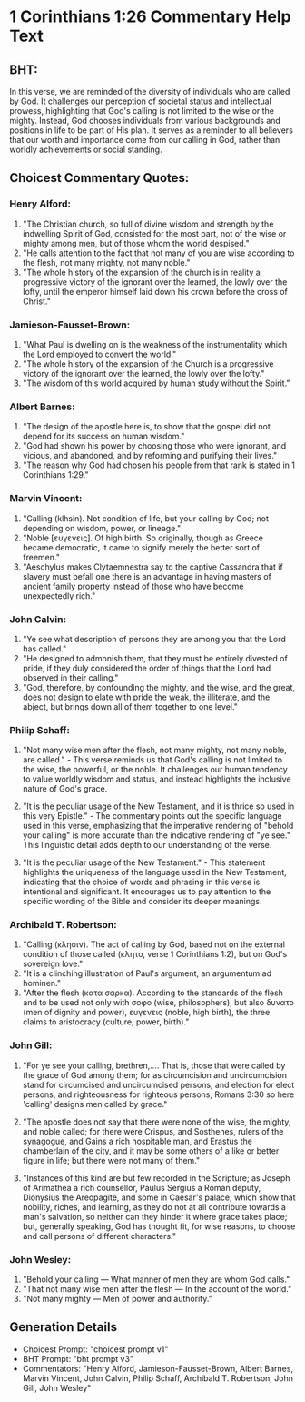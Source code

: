 # 1 Corinthians 1:26 Commentary Help Text

## BHT:
In this verse, we are reminded of the diversity of individuals who are called by God. It challenges our perception of societal status and intellectual prowess, highlighting that God's calling is not limited to the wise or the mighty. Instead, God chooses individuals from various backgrounds and positions in life to be part of His plan. It serves as a reminder to all believers that our worth and importance come from our calling in God, rather than worldly achievements or social standing.

## Choicest Commentary Quotes:
### Henry Alford:
1. "The Christian church, so full of divine wisdom and strength by the indwelling Spirit of God, consisted for the most part, not of the wise or mighty among men, but of those whom the world despised."
2. "He calls attention to the fact that not many of you are wise according to the flesh, not many mighty, not many noble."
3. "The whole history of the expansion of the church is in reality a progressive victory of the ignorant over the learned, the lowly over the lofty, until the emperor himself laid down his crown before the cross of Christ."

### Jamieson-Fausset-Brown:
1. "What Paul is dwelling on is the weakness of the instrumentality which the Lord employed to convert the world."
2. "The whole history of the expansion of the Church is a progressive victory of the ignorant over the learned, the lowly over the lofty."
3. "The wisdom of this world acquired by human study without the Spirit."

### Albert Barnes:
1. "The design of the apostle here is, to show that the gospel did not depend for its success on human wisdom."
2. "God had shown his power by choosing those who were ignorant, and vicious, and abandoned, and by reforming and purifying their lives."
3. "The reason why God had chosen his people from that rank is stated in 1 Corinthians 1:29."

### Marvin Vincent:
1. "Calling (klhsin). Not condition of life, but your calling by God; not depending on wisdom, power, or lineage."
2. "Noble [ευγενεις]. Of high birth. So originally, though as Greece became democratic, it came to signify merely the better sort of freemen."
3. "Aeschylus makes Clytaemnestra say to the captive Cassandra that if slavery must befall one there is an advantage in having masters of ancient family property instead of those who have become unexpectedly rich."

### John Calvin:
1. "Ye see what description of persons they are among you that the Lord has called."
2. "He designed to admonish them, that they must be entirely divested of pride, if they duly considered the order of things that the Lord had observed in their calling."
3. "God, therefore, by confounding the mighty, and the wise, and the great, does not design to elate with pride the weak, the illiterate, and the abject, but brings down all of them together to one level."

### Philip Schaff:
1. "Not many wise men after the flesh, not many mighty, not many noble, are called." - This verse reminds us that God's calling is not limited to the wise, the powerful, or the noble. It challenges our human tendency to value worldly wisdom and status, and instead highlights the inclusive nature of God's grace.

2. "It is the peculiar usage of the New Testament, and it is thrice so used in this very Epistle." - The commentary points out the specific language used in this verse, emphasizing that the imperative rendering of "behold your calling" is more accurate than the indicative rendering of "ye see." This linguistic detail adds depth to our understanding of the verse.

3. "It is the peculiar usage of the New Testament." - This statement highlights the uniqueness of the language used in the New Testament, indicating that the choice of words and phrasing in this verse is intentional and significant. It encourages us to pay attention to the specific wording of the Bible and consider its deeper meanings.

### Archibald T. Robertson:
1. "Calling (κλησιν). The act of calling by God, based not on the external condition of those called (κλητο, verse 1 Corinthians 1:2), but on God's sovereign love." 
2. "It is a clinching illustration of Paul's argument, an argumentum ad hominen." 
3. "After the flesh (κατα σαρκα). According to the standards of the flesh and to be used not only with σοφο (wise, philosophers), but also δυνατο (men of dignity and power), ευγενεις (noble, high birth), the three claims to aristocracy (culture, power, birth)."

### John Gill:
1. "For ye see your calling, brethren,.... That is, those that were called by the grace of God among them; for as circumcision and uncircumcision stand for circumcised and uncircumcised persons, and election for elect persons, and righteousness for righteous persons, Romans 3:30 so here 'calling' designs men called by grace."

2. "The apostle does not say that there were none of the wise, the mighty, and noble called; for there were Crispus, and Sosthenes, rulers of the synagogue, and Gains a rich hospitable man, and Erastus the chamberlain of the city, and it may be some others of a like or better figure in life; but there were not many of them."

3. "Instances of this kind are but few recorded in the Scripture; as Joseph of Arimathea a rich counsellor, Paulus Sergius a Roman deputy, Dionysius the Areopagite, and some in Caesar's palace; which show that nobility, riches, and learning, as they do not at all contribute towards a man's salvation, so neither can they hinder it where grace takes place; but, generally speaking, God has thought fit, for wise reasons, to choose and call persons of different characters."

### John Wesley:
1. "Behold your calling — What manner of men they are whom God calls."
2. "That not many wise men after the flesh — In the account of the world."
3. "Not many mighty — Men of power and authority."


## Generation Details
- Choicest Prompt: "choicest prompt v1"
- BHT Prompt: "bht prompt v3"
- Commentators: "Henry Alford, Jamieson-Fausset-Brown, Albert Barnes, Marvin Vincent, John Calvin, Philip Schaff, Archibald T. Robertson, John Gill, John Wesley"

